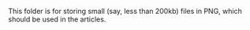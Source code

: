 This folder is for storing small (say, less than 200kb) files in PNG, which should be used in the articles.
